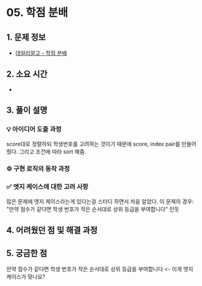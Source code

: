 # 05. 학점 분배

## 1. 문제 정보
- [데일리알고 - 학점 분배](https://dailyalgo.kr/ko/problems/179)

## 2. 소요 시간
- 

## 3. 풀이 설명
### 💡 아이디어 도출 과정
score대로 정렬하되 학생번호를 고려하는 것이기 때문에 score, index pair를 만들어줬다.
그리고 조건에 따라 sort 해줌.

### ⚙️ 구현 로직의 동작 과정

### ✅ 엣지 케이스에 대한 고려 사항
많은 문제에 엣지 케이스라는게 있다는걸 스터디 하면서 처음 알았다.
이 문제의 경우: "만약 점수가 같다면 학생 번호가 작은 순서대로 상위 등급을 부여합니다" 인듯

## 4. 어려웠던 점 및 해결 과정

## 5. 궁금한 점
만약 점수가 같다면 학생 번호가 작은 순서대로 상위 등급을 부여합니다 <- 이게 엣지 케이스가 맞나요?
